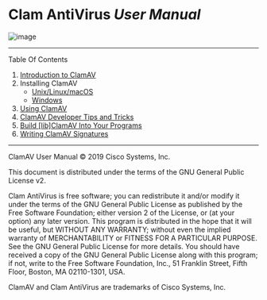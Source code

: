 # Clam AntiVirus *User Manual*

![image](/manual/UserManual/images/demon.png)

---

Table Of Contents

1. [Introduction to ClamAV](https://www.clamav.net/documents/introduction)
2. Installing ClamAV
    * [Unix/Linux/macOS](https://www.clamav.net/documents/installing-clamav-on-unix-linux-macos-from-source)
    * [Windows](https://www.clamav.net/documents/installing-clamav-on-windows)
3. [Using ClamAV](https://www.clamav.net/documents/usage)
4. [ClamAV Developer Tips and Tricks](https://www.clamav.net/documents/clamav-development)
5. [Build \[lib\]ClamAV Into Your Programs](https://www.clamav.net/documents/libclamav)
6. [Writing ClamAV Signatures](https://www.clamav.net/documents/creating-signatures-for-clamav)

---

ClamAV User Manual © 2019 Cisco Systems, Inc.

This document is distributed under the terms of the GNU General Public License v2.

Clam AntiVirus is free software; you can redistribute it and/or modify it under the terms of the GNU General Public License as published by the Free Software Foundation; either version 2 of the License, or (at your option) any later version. This program is distributed in the hope that it will be useful, but WITHOUT ANY WARRANTY; without even the implied warranty of MERCHANTABILITY or FITNESS FOR A PARTICULAR PURPOSE. See the GNU General Public License for more details. You should have received a copy of the GNU General Public License along with this program; if not, write to the Free Software Foundation, Inc., 51 Franklin Street, Fifth Floor, Boston, MA 02110-1301, USA.

ClamAV and Clam AntiVirus are trademarks of Cisco Systems, Inc.
